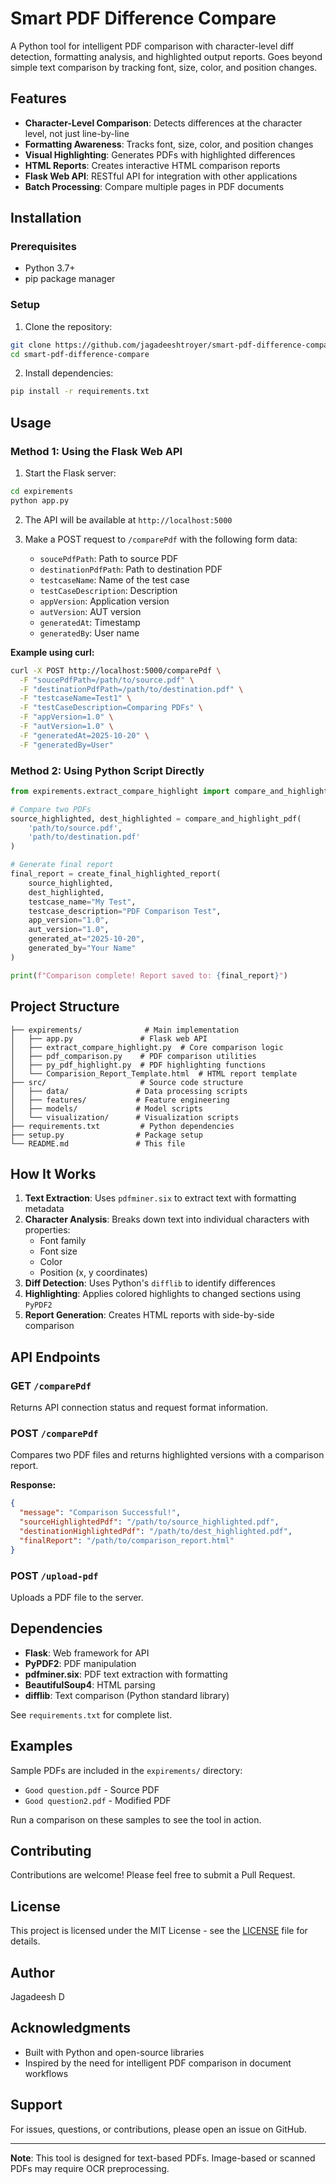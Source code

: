 # Smart PDF Difference Compare

A Python tool for intelligent PDF comparison with character-level diff detection, formatting analysis, and highlighted output reports. Goes beyond simple text comparison by tracking font, size, color, and position changes.

## Features

- **Character-Level Comparison**: Detects differences at the character level, not just line-by-line
- **Formatting Awareness**: Tracks font, size, color, and position changes
- **Visual Highlighting**: Generates PDFs with highlighted differences
- **HTML Reports**: Creates interactive HTML comparison reports
- **Flask Web API**: RESTful API for integration with other applications
- **Batch Processing**: Compare multiple pages in PDF documents

## Installation

### Prerequisites

- Python 3.7+
- pip package manager

### Setup

1. Clone the repository:
```bash
git clone https://github.com/jagadeeshtroyer/smart-pdf-difference-compare.git
cd smart-pdf-difference-compare
```

2. Install dependencies:
```bash
pip install -r requirements.txt
```

## Usage

### Method 1: Using the Flask Web API

1. Start the Flask server:
```bash
cd expirements
python app.py
```

2. The API will be available at `http://localhost:5000`

3. Make a POST request to `/comparePdf` with the following form data:
   - `soucePdfPath`: Path to source PDF
   - `destinationPdfPath`: Path to destination PDF
   - `testcaseName`: Name of the test case
   - `testCaseDescription`: Description
   - `appVersion`: Application version
   - `autVersion`: AUT version
   - `generatedAt`: Timestamp
   - `generatedBy`: User name

**Example using curl:**
```bash
curl -X POST http://localhost:5000/comparePdf \
  -F "soucePdfPath=/path/to/source.pdf" \
  -F "destinationPdfPath=/path/to/destination.pdf" \
  -F "testcaseName=Test1" \
  -F "testCaseDescription=Comparing PDFs" \
  -F "appVersion=1.0" \
  -F "autVersion=1.0" \
  -F "generatedAt=2025-10-20" \
  -F "generatedBy=User"
```

### Method 2: Using Python Script Directly

```python
from expirements.extract_compare_highlight import compare_and_highlight_pdf, create_final_highlighted_report

# Compare two PDFs
source_highlighted, dest_highlighted = compare_and_highlight_pdf(
    'path/to/source.pdf',
    'path/to/destination.pdf'
)

# Generate final report
final_report = create_final_highlighted_report(
    source_highlighted,
    dest_highlighted,
    testcase_name="My Test",
    testcase_description="PDF Comparison Test",
    app_version="1.0",
    aut_version="1.0",
    generated_at="2025-10-20",
    generated_by="Your Name"
)

print(f"Comparison complete! Report saved to: {final_report}")
```

## Project Structure

```
├── expirements/              # Main implementation
│   ├── app.py               # Flask web API
│   ├── extract_compare_highlight.py  # Core comparison logic
│   ├── pdf_comparison.py    # PDF comparison utilities
│   ├── py_pdf_highlight.py  # PDF highlighting functions
│   └── Comparision_Report_Template.html  # HTML report template
├── src/                     # Source code structure
│   ├── data/               # Data processing scripts
│   ├── features/           # Feature engineering
│   ├── models/             # Model scripts
│   └── visualization/      # Visualization scripts
├── requirements.txt         # Python dependencies
├── setup.py                # Package setup
└── README.md               # This file
```

## How It Works

1. **Text Extraction**: Uses `pdfminer.six` to extract text with formatting metadata
2. **Character Analysis**: Breaks down text into individual characters with properties:
   - Font family
   - Font size
   - Color
   - Position (x, y coordinates)
3. **Diff Detection**: Uses Python's `difflib` to identify differences
4. **Highlighting**: Applies colored highlights to changed sections using `PyPDF2`
5. **Report Generation**: Creates HTML reports with side-by-side comparison

## API Endpoints

### GET `/comparePdf`
Returns API connection status and request format information.

### POST `/comparePdf`
Compares two PDF files and returns highlighted versions with a comparison report.

**Response:**
```json
{
  "message": "Comparison Successful!",
  "sourceHighlightedPdf": "/path/to/source_highlighted.pdf",
  "destinationHighlightedPdf": "/path/to/dest_highlighted.pdf",
  "finalReport": "/path/to/comparison_report.html"
}
```

### POST `/upload-pdf`
Uploads a PDF file to the server.

## Dependencies

- **Flask**: Web framework for API
- **PyPDF2**: PDF manipulation
- **pdfminer.six**: PDF text extraction with formatting
- **BeautifulSoup4**: HTML parsing
- **difflib**: Text comparison (Python standard library)

See `requirements.txt` for complete list.

## Examples

Sample PDFs are included in the `expirements/` directory:
- `Good question.pdf` - Source PDF
- `Good question2.pdf` - Modified PDF

Run a comparison on these samples to see the tool in action.

## Contributing

Contributions are welcome! Please feel free to submit a Pull Request.

## License

This project is licensed under the MIT License - see the [LICENSE](LICENSE) file for details.

## Author

Jagadeesh D

## Acknowledgments

- Built with Python and open-source libraries
- Inspired by the need for intelligent PDF comparison in document workflows

## Support

For issues, questions, or contributions, please open an issue on GitHub.

---

**Note**: This tool is designed for text-based PDFs. Image-based or scanned PDFs may require OCR preprocessing.
